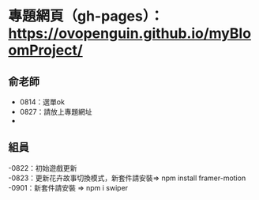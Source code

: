 # 專題網頁（gh-pages）：https://ovopenguin.github.io/myBloomProject/
## 俞老師
- 0814：選單ok
- 0827：請放上專題網址
- 
## 組員
-0822：初始遊戲更新<br/>
-0823：更新花卉故事切換模式，新套件請安裝=> npm install framer-motion
-0901：新套件請安裝 => npm i swiper
